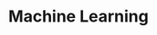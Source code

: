 ---
title: "Machine Learning"
decription: "Machine Learning for data science"
slug: "ml"
image: "ml.png"
style:
    background: "#2a9d8f"
    color: "#fff"
---